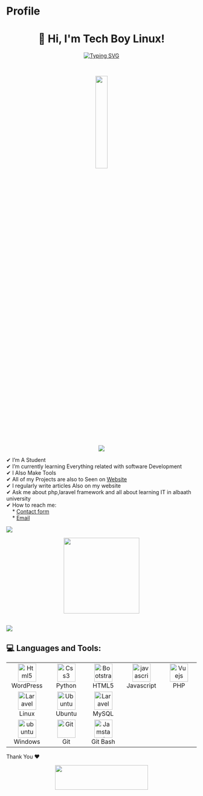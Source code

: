 # Profile

<h1 align="center">
👋 Hi, I'm Tech Boy Linux!
</h1>

<p align="center">
<a href="https://git.io/typing-svg"><img src="https://readme-typing-svg.herokuapp.com?font=Fira+Code&size=26&duration=2500&=&lines=Linux+Developer;HTML+Developer;Wordpress+Developer" alt="Typing SVG" /></a>
</p>


</br> 
<p align="center">
<a href="#"><img  width="25%" height="auto" src="https://drive.google.com/uc?export=download&id=1eF-2TO7rlmtu1p_dfC7mSuLYn3EWPWMC" height="175px"/></a>

</br>
<img src="https://user-images.githubusercontent.com/73097560/115834477-dbab4500-a447-11eb-908a-139a6edaec5c.gif">


✔  I’m A Student  <br>
✔  I’m currently learning Everything related with software Development <br>
✔  I Also Make Tools <br>
✔  All of my Projects are also to Seen on [Website](http://techboy-linux.42web.io) <br>
✔  I regularly write articles Also on my website <br>
✔  Ask me about php,laravel framework and all about learning IT in albaath university <br>
✔  How to reach me: <br> &nbsp; &nbsp; * [Contact form](http://techboy-linux.42web.io/contact/) <br>
                         &nbsp; &nbsp; * [Email](mailto:tech.boy.linux@gmail.com) <br>


<img src="https://user-images.githubusercontent.com/73097560/115834477-dbab4500-a447-11eb-908a-139a6edaec5c.gif">


 




<p align='center'>
<img src="https://media.giphy.com/media/WFZvB7VIXBgiz3oDXE/giphy.gif" width="200" height="200" frameBorder="0" class="giphy-embed" allowFullScreen></img></p>
<br>

<img src="https://user-images.githubusercontent.com/73097560/115834477-dbab4500-a447-11eb-908a-139a6edaec5c.gif">
<br>

<h2 align="left"> 💻 Languages and Tools:</h2>
<table align="center">
  <tr>
      <td align="center" width="100">
      <a href="#html5">
        <img src="https://icon2.cleanpng.com/20171221/pww/wordpress-logo-free-download-png-5a3c3505dabc58.298448491513895173896.jpg" width="48" height="48" alt="Html5" />
      </a>
      <br>WordPress
    </td>
    <td align="center" width="100">
      <a href="#css3">
        <img src="https://img.shields.io/badge/Python-FFD43B?style=for-the-badge&logo=python&logoColor=blue" width="48" height="48" alt="Css3" />
      </a>
      <br>Python
    </td>
     <td align="center" width="96">
      <a href="#bootstrap">
        <img src="https://img.shields.io/badge/HTML5-E34F26?style=for-the-badge&logo=html5&logoColor=white" width="48" height="48" alt="Bootstrap" />
      </a>
      <br>HTML5
    </td>
     <td align="center" width="96">
      <a href="#js">
        <img src="https://upload.wikimedia.org/wikipedia/commons/thumb/9/99/Unofficial_JavaScript_logo_2.svg/1024px-Unofficial_JavaScript_logo_2.svg.png" width="48" height="48" alt="javascript" />
      </a>
      <br>Javascript
    </td>
     <td align="center" width="96">
      <a href="#vuejs">
        <img src="https://img.shields.io/badge/PHP-777BB4?style=for-the-badge&logo=php&logoColor=white" width="48" height="48" alt="Vuejs" />
      </a>
      <br>PHP
    </td>
  </tr>

  <tr>
      <td align="center" width="96">
      <a href="#laravel">
        <img src="https://img.shields.io/badge/Linux-FCC624?style=for-the-badge&logo=linux&logoColor=black" width="48" height="48" alt="Laravel" />
      </a>
      <br>Linux
    </td>
    <td align="center" width="96">
        <a href="Ubuntu">
            <img src="https://img.shields.io/badge/Ubuntu-E95420?style=for-the-badge&logo=ubuntu&logoColor=white" width="48" height="48"
                alt="Ubuntu" />
        </a>
        <br>Ubuntu
    </td>
      <td align="center" width="96">
      <a href="#laravel">
        <img src="https://www.logo.wine/a/logo/MySQL/MySQL-Logo.wine.svg" width="48" height="48" alt="Laravel" />
      </a>
      <br>MySQL
    </td>
  </tr>
   <tr>
      <td align="center" width="96">
      <a href="#ubuntu" >
        <img src="https://img.shields.io/badge/Windows-0078D6?style=for-the-badge&logo=windows&logoColor=white" width="48" height="48" alt="ubuntu" />
      </a>
      <br>Windows
    </td>
      <td align="center" width="96">
      <a href="#git" >
        <img src="https://upload.wikimedia.org/wikipedia/commons/thumb/3/3f/Git_icon.svg/1200px-Git_icon.svg.png" width="48" height="48" alt="Git" />
      </a>
      <br>Git
    </td>
      <td align="center"  width="96">
      <a href="#vscode">
        <img src="https://img.shields.io/badge/GNU%20Bash-4EAA25?style=for-the-badge&logo=GNU%20Bash&logoColor=white" width="48" height="48" alt="Jamstack" />
      </a>
      <br>Git Bash
    </td>
      

  </tr>
</table>





  </tr
<h2 align='left'>Thank You ❤</h2>
<p align="center">
  <img src="https://media.giphy.com/media/jpVnC65DmYeyRL4LHS/giphy.gif" width="70%" height="65px">
</p>	
 
<br>

